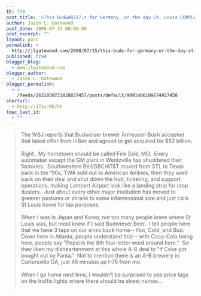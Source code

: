 ```yaml
---
ID: 778
post_title: '>This Bud&#8217;s for Germany, or the day St. Louis COMPLETELY fell off.'
author: Jason L. Gatewood
post_date: 2008-07-15 08:00:00
post_excerpt: ""
layout: post
permalink: >
  http://jlgatewood.com/2008/07/15/this-buds-for-germany-or-the-day-st-louis-completely-fell-off/
published: true
blogger_blog:
  - www.jlgatewood.com
blogger_author:
  - Jason L. Gatewood
blogger_permalink:
  - >
    /feeds/2631850721828837457/posts/default/9091486109674927458
shorturl:
  - http://J7is.ME/hh
tmac_last_id:
  - ""
---
```

><span name="intelliTxt">The WSJ reports that Budweiser brewer Anheuser-Bush accepted that latest offer from InBev and agreed to get acquired for $52 billion. <br /><br />Right.  My hometown should be called Fire Sale, MO.  Every automaker except the GM plant in Wentzville has shuddered their factories.  Southwestern Bell/SBC/AT&T moved from STL to Texas back in the &#39;90s, TWA sold out to American Airlines, then they went back on their deal and shut down the hub, ticketing, and support operations, making Lambert Airport look like a landing strip for crop dusters.  Just about every other major institution has moved to greener pastures or shrank to some infantessimal size and just calls St Louis home for tax purposes.  <br /> <br />When I was in Japan and Korea, not too many people knew where St Louis was, but most knew if I said Budwieser Beer.  I tell people here that we have 3 taps on our sinks back home-- Hot, Cold, and Bud.  Down here in Atlanta, people understand that-- with Coca-Cola being here, people say "Pepsi is the 8th four-letter word around here."  So they liken my disheartenment at this whole A-B deal to "if Coke got bought out by Fanta."  Not to mention there is an A-B brewery in Cartersville GA, just 45 minutes up I-75 from me.  <br /> <br />When I go home next time, I wouldn&#39;t be surprised to see price tags on the traffic lights where there should be street names...<br /><br /></span>